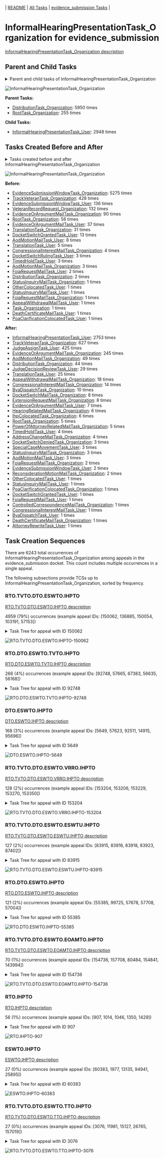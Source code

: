 <!-- DO NOT EDIT THIS FILE.  This file is autogenerated. -->
| [README](../README.md) | [All Tasks](../alltasks.md) | [evidence_submission Tasks](tasklist.md) |

# InformalHearingPresentationTask_Organization for evidence_submission

[InformalHearingPresentationTask_Organization description](../descr/InformalHearingPresentationTask_Organization.md)

## Parent and Child Tasks

<details><summary markdown='span'>Parent and child tasks of InformalHearingPresentationTask_Organization
</summary>

```
digraph G {
rankdir=LR;
node [shape=box]
"InformalHearingPresentationTask_Organization" -> "InformalHearingPresentationTask_User" [label=2948]
"DistributionTask_Organization" -> "InformalHearingPresentationTask_Organization" [label=5950]
"RootTask_Organization" -> "InformalHearingPresentationTask_Organization" [label=255]
}
```
</details>

![InformalHearingPresentationTask_Organization](dot/InformalHearingPresentationTask_Organization-parentchild.dot.png)

**Parent Tasks:**

   * [DistributionTask_Organization](DistributionTask_Organization.md): 5950 times
   * [RootTask_Organization](RootTask_Organization.md): 255 times

**Child Tasks:**

   * [InformalHearingPresentationTask_User](InformalHearingPresentationTask_User.md): 2948 times

## Tasks Created Before and After

<details><summary markdown='span'>Tasks created before and after InformalHearingPresentationTask_Organization</summary>

```
digraph G {
rankdir=LR;

"InformalHearingPresentationTask_Organization" -> "InformalHearingPresentationTask_User" [label=2753]
"InformalHearingPresentationTask_Organization" -> "TrackVeteranTask_Organization" [label=627]
"InformalHearingPresentationTask_Organization" -> "JudgeAssignTask_User" [label=425]
"InformalHearingPresentationTask_Organization" -> "EvidenceOrArgumentMailTask_Organization" [label=245]
"InformalHearingPresentationTask_Organization" -> "AodMotionMailTask_Organization" [label=49]
"InformalHearingPresentationTask_Organization" -> "DistributionTask_Organization" [label=44]
"InformalHearingPresentationTask_Organization" -> "JudgeDecisionReviewTask_User" [label=29]
"InformalHearingPresentationTask_Organization" -> "TranslationTask_User" [label=25]
"InformalHearingPresentationTask_Organization" -> "AppealWithdrawalMailTask_Organization" [label=18]
"InformalHearingPresentationTask_Organization" -> "CongressionalInterestMailTask_Organization" [label=14]
"InformalHearingPresentationTask_Organization" -> "BvaDispatchTask_Organization" [label=10]
"InformalHearingPresentationTask_Organization" -> "ExtensionRequestMailTask_Organization" [label=8]
"InformalHearingPresentationTask_Organization" -> "DocketSwitchMailTask_Organization" [label=8]
"InformalHearingPresentationTask_Organization" -> "EvidenceOrArgumentMailTask_User" [label=7]
"InformalHearingPresentationTask_Organization" -> "IhpColocatedTask_Organization" [label=6]
"InformalHearingPresentationTask_Organization" -> "HearingRelatedMailTask_Organization" [label=6]
"InformalHearingPresentationTask_Organization" -> "RootTask_Organization" [label=5]
"InformalHearingPresentationTask_Organization" -> "PowerOfAttorneyRelatedMailTask_Organization" [label=5]
"InformalHearingPresentationTask_Organization" -> "TimedHoldTask_User" [label=4]
"InformalHearingPresentationTask_Organization" -> "AddressChangeMailTask_Organization" [label=4]
"InformalHearingPresentationTask_Organization" -> "StatusInquiryMailTask_Organization" [label=3]
"InformalHearingPresentationTask_Organization" -> "SpecialCaseMovementTask_User" [label=3]
"InformalHearingPresentationTask_Organization" -> "DocketSwitchDeniedTask_Organization" [label=3]
"InformalHearingPresentationTask_Organization" -> "AodMotionMailTask_User" [label=3]
"InformalHearingPresentationTask_Organization" -> "ReconsiderationMotionMailTask_Organization" [label=2]
"InformalHearingPresentationTask_Organization" -> "FoiaRequestMailTask_Organization" [label=2]
"InformalHearingPresentationTask_Organization" -> "EvidenceSubmissionWindowTask_User" [label=2]
"InformalHearingPresentationTask_Organization" -> "StatusInquiryMailTask_User" [label=1]
"InformalHearingPresentationTask_Organization" -> "PoaClarificationColocatedTask_Organization" [label=1]
"InformalHearingPresentationTask_Organization" -> "OtherColocatedTask_User" [label=1]
"InformalHearingPresentationTask_Organization" -> "FoiaRequestMailTask_User" [label=1]
"InformalHearingPresentationTask_Organization" -> "DocketSwitchGrantedTask_User" [label=1]
"InformalHearingPresentationTask_Organization" -> "DeathCertificateMailTask_Organization" [label=1]
"InformalHearingPresentationTask_Organization" -> "ControlledCorrespondenceMailTask_Organization" [label=1]
"InformalHearingPresentationTask_Organization" -> "CongressionalInterestMailTask_User" [label=1]
"InformalHearingPresentationTask_Organization" -> "BvaDispatchTask_User" [label=1]
"InformalHearingPresentationTask_Organization" -> "AttorneyRewriteTask_User" [label=1]
"EvidenceSubmissionWindowTask_Organization" -> "InformalHearingPresentationTask_Organization" [label=5275]
"TrackVeteranTask_Organization" -> "InformalHearingPresentationTask_Organization" [label=428]
"EvidenceSubmissionWindowTask_User" -> "InformalHearingPresentationTask_Organization" [label=136]
"VeteranRecordRequest_Organization" -> "InformalHearingPresentationTask_Organization" [label=132]
"EvidenceOrArgumentMailTask_Organization" -> "InformalHearingPresentationTask_Organization" [label=90]
"RootTask_Organization" -> "InformalHearingPresentationTask_Organization" [label=56]
"EvidenceOrArgumentMailTask_User" -> "InformalHearingPresentationTask_Organization" [label=37]
"TranslationTask_Organization" -> "InformalHearingPresentationTask_Organization" [label=31]
"DocketSwitchGrantedTask_User" -> "InformalHearingPresentationTask_Organization" [label=13]
"AodMotionMailTask_User" -> "InformalHearingPresentationTask_Organization" [label=8]
"TranslationTask_User" -> "InformalHearingPresentationTask_Organization" [label=5]
"CongressionalInterestMailTask_Organization" -> "InformalHearingPresentationTask_Organization" [label=4]
"TimedHoldTask_User" -> "InformalHearingPresentationTask_Organization" [label=3]
"DocketSwitchRulingTask_User" -> "InformalHearingPresentationTask_Organization" [label=3]
"AodMotionMailTask_Organization" -> "InformalHearingPresentationTask_Organization" [label=3]
"FoiaRequestMailTask_User" -> "InformalHearingPresentationTask_Organization" [label=2]
"DistributionTask_Organization" -> "InformalHearingPresentationTask_Organization" [label=2]
"Task_Organization" -> "InformalHearingPresentationTask_Organization" [label=1]
"StatusInquiryMailTask_User" -> "InformalHearingPresentationTask_Organization" [label=1]
"StatusInquiryMailTask_Organization" -> "InformalHearingPresentationTask_Organization" [label=1]
"PoaClarificationColocatedTask_User" -> "InformalHearingPresentationTask_Organization" [label=1]
"OtherColocatedTask_User" -> "InformalHearingPresentationTask_Organization" [label=1]
"FoiaRequestMailTask_Organization" -> "InformalHearingPresentationTask_Organization" [label=1]
"DeathCertificateMailTask_User" -> "InformalHearingPresentationTask_Organization" [label=1]
"AppealWithdrawalMailTask_User" -> "InformalHearingPresentationTask_Organization" [label=1]
}
```
</details>

![InformalHearingPresentationTask_Organization](dot/InformalHearingPresentationTask_Organization.dot.png)

**Before:**

   * [EvidenceSubmissionWindowTask_Organization](EvidenceSubmissionWindowTask_Organization.md): 5275 times
   * [TrackVeteranTask_Organization](TrackVeteranTask_Organization.md): 428 times
   * [EvidenceSubmissionWindowTask_User](EvidenceSubmissionWindowTask_User.md): 136 times
   * [VeteranRecordRequest_Organization](VeteranRecordRequest_Organization.md): 132 times
   * [EvidenceOrArgumentMailTask_Organization](EvidenceOrArgumentMailTask_Organization.md): 90 times
   * [RootTask_Organization](RootTask_Organization.md): 56 times
   * [EvidenceOrArgumentMailTask_User](EvidenceOrArgumentMailTask_User.md): 37 times
   * [TranslationTask_Organization](TranslationTask_Organization.md): 31 times
   * [DocketSwitchGrantedTask_User](DocketSwitchGrantedTask_User.md): 13 times
   * [AodMotionMailTask_User](AodMotionMailTask_User.md): 8 times
   * [TranslationTask_User](TranslationTask_User.md): 5 times
   * [CongressionalInterestMailTask_Organization](CongressionalInterestMailTask_Organization.md): 4 times
   * [DocketSwitchRulingTask_User](DocketSwitchRulingTask_User.md): 3 times
   * [TimedHoldTask_User](TimedHoldTask_User.md): 3 times
   * [AodMotionMailTask_Organization](AodMotionMailTask_Organization.md): 3 times
   * [FoiaRequestMailTask_User](FoiaRequestMailTask_User.md): 2 times
   * [DistributionTask_Organization](DistributionTask_Organization.md): 2 times
   * [StatusInquiryMailTask_Organization](StatusInquiryMailTask_Organization.md): 1 times
   * [OtherColocatedTask_User](OtherColocatedTask_User.md): 1 times
   * [StatusInquiryMailTask_User](StatusInquiryMailTask_User.md): 1 times
   * [FoiaRequestMailTask_Organization](FoiaRequestMailTask_Organization.md): 1 times
   * [AppealWithdrawalMailTask_User](AppealWithdrawalMailTask_User.md): 1 times
   * [Task_Organization](Task_Organization.md): 1 times
   * [DeathCertificateMailTask_User](DeathCertificateMailTask_User.md): 1 times
   * [PoaClarificationColocatedTask_User](PoaClarificationColocatedTask_User.md): 1 times

**After:**

   * [InformalHearingPresentationTask_User](InformalHearingPresentationTask_User.md): 2753 times
   * [TrackVeteranTask_Organization](TrackVeteranTask_Organization.md): 627 times
   * [JudgeAssignTask_User](JudgeAssignTask_User.md): 425 times
   * [EvidenceOrArgumentMailTask_Organization](EvidenceOrArgumentMailTask_Organization.md): 245 times
   * [AodMotionMailTask_Organization](AodMotionMailTask_Organization.md): 49 times
   * [DistributionTask_Organization](DistributionTask_Organization.md): 44 times
   * [JudgeDecisionReviewTask_User](JudgeDecisionReviewTask_User.md): 29 times
   * [TranslationTask_User](TranslationTask_User.md): 25 times
   * [AppealWithdrawalMailTask_Organization](AppealWithdrawalMailTask_Organization.md): 18 times
   * [CongressionalInterestMailTask_Organization](CongressionalInterestMailTask_Organization.md): 14 times
   * [BvaDispatchTask_Organization](BvaDispatchTask_Organization.md): 10 times
   * [DocketSwitchMailTask_Organization](DocketSwitchMailTask_Organization.md): 8 times
   * [ExtensionRequestMailTask_Organization](ExtensionRequestMailTask_Organization.md): 8 times
   * [EvidenceOrArgumentMailTask_User](EvidenceOrArgumentMailTask_User.md): 7 times
   * [HearingRelatedMailTask_Organization](HearingRelatedMailTask_Organization.md): 6 times
   * [IhpColocatedTask_Organization](IhpColocatedTask_Organization.md): 6 times
   * [RootTask_Organization](RootTask_Organization.md): 5 times
   * [PowerOfAttorneyRelatedMailTask_Organization](PowerOfAttorneyRelatedMailTask_Organization.md): 5 times
   * [TimedHoldTask_User](TimedHoldTask_User.md): 4 times
   * [AddressChangeMailTask_Organization](AddressChangeMailTask_Organization.md): 4 times
   * [DocketSwitchDeniedTask_Organization](DocketSwitchDeniedTask_Organization.md): 3 times
   * [SpecialCaseMovementTask_User](SpecialCaseMovementTask_User.md): 3 times
   * [StatusInquiryMailTask_Organization](StatusInquiryMailTask_Organization.md): 3 times
   * [AodMotionMailTask_User](AodMotionMailTask_User.md): 3 times
   * [FoiaRequestMailTask_Organization](FoiaRequestMailTask_Organization.md): 2 times
   * [EvidenceSubmissionWindowTask_User](EvidenceSubmissionWindowTask_User.md): 2 times
   * [ReconsiderationMotionMailTask_Organization](ReconsiderationMotionMailTask_Organization.md): 2 times
   * [OtherColocatedTask_User](OtherColocatedTask_User.md): 1 times
   * [StatusInquiryMailTask_User](StatusInquiryMailTask_User.md): 1 times
   * [PoaClarificationColocatedTask_Organization](PoaClarificationColocatedTask_Organization.md): 1 times
   * [DocketSwitchGrantedTask_User](DocketSwitchGrantedTask_User.md): 1 times
   * [FoiaRequestMailTask_User](FoiaRequestMailTask_User.md): 1 times
   * [ControlledCorrespondenceMailTask_Organization](ControlledCorrespondenceMailTask_Organization.md): 1 times
   * [CongressionalInterestMailTask_User](CongressionalInterestMailTask_User.md): 1 times
   * [BvaDispatchTask_User](BvaDispatchTask_User.md): 1 times
   * [DeathCertificateMailTask_Organization](DeathCertificateMailTask_Organization.md): 1 times
   * [AttorneyRewriteTask_User](AttorneyRewriteTask_User.md): 1 times

## Task Creation Sequences

There are 6243 total occurrences of InformalHearingPresentationTask_Organization among appeals in the evidence_submission docket.  This count includes multiple occurrences in a single appeal.

The following subsections provide TCSs up to InformalHearingPresentationTask_Organization, sorted by frequency.

### RTO.TVTO.DTO.ESWTO.IHPTO

[RTO.TVTO.DTO.ESWTO.IHPTO description](../descr/RTO.TVTO.DTO.ESWTO.IHPTO.md)

4959 (79%) occurrences (example appeal IDs: [150062, 136885, 150054, 103191, 57153])

<details><summary markdown='span'>Task Tree for appeal with ID 150062</summary>

```
@startuml
skinparam {
  ObjectBorderColor #555
  ObjectBorderThickness 0
  ObjectFontStyle bold
  ObjectFontSize 14
  ObjectAttributeFontColor #333
  ObjectAttributeFontSize 12
}
  object 0.RootTask #8dd3c7 {
Organization
}
  object 1.TrackVeteranTask #bebada {
Organization
}
  object 2.DistributionTask #ffffb3 {
Organization
}
  object 3.EvidenceSubmissionWindowTask #fccde5 {
Organization
}
  object 4.InformalHearingPresentationTask #fdb462 {
Organization  <back:white>    </back>
}
  object 5.InformalHearingPresentationTask #fdb462 {
User
}
  object 6.InformalHearingPresentationTask #fdb462 {
User
}
  object 7.JudgeAssignTask #ccebc5 {
User
}
  object 8.JudgeDecisionReviewTask #d9d9d9 {
User
}
  object 9.AttorneyTask #bc80bd {
User
}
  object 10.BvaDispatchTask #b3de69 {
Organization
}
  object 11.BvaDispatchTask #b3de69 {
User
}
0.RootTask -- 1.TrackVeteranTask
0.RootTask -- 2.DistributionTask
2.DistributionTask -- 3.EvidenceSubmissionWindowTask
2.DistributionTask -- 4.InformalHearingPresentationTask
4.InformalHearingPresentationTask -- 5.InformalHearingPresentationTask
4.InformalHearingPresentationTask -- 6.InformalHearingPresentationTask
0.RootTask -- 7.JudgeAssignTask
0.RootTask -- 8.JudgeDecisionReviewTask
8.JudgeDecisionReviewTask -- 9.AttorneyTask
0.RootTask -- 10.BvaDispatchTask
10.BvaDispatchTask -- 11.BvaDispatchTask
@enduml
```
</details>

![RTO.TVTO.DTO.ESWTO.IHPTO-150062](uml/RTO.TVTO.DTO.ESWTO.IHPTO-150062.png)

### RTO.DTO.ESWTO.TVTO.IHPTO

[RTO.DTO.ESWTO.TVTO.IHPTO description](../descr/RTO.DTO.ESWTO.TVTO.IHPTO.md)

266 (4%) occurrences (example appeal IDs: [92748, 57665, 67383, 56635, 56168])

<details><summary markdown='span'>Task Tree for appeal with ID 92748</summary>

```
@startuml
skinparam {
  ObjectBorderColor #555
  ObjectBorderThickness 0
  ObjectFontStyle bold
  ObjectFontSize 14
  ObjectAttributeFontColor #333
  ObjectAttributeFontSize 12
}
  object 0.RootTask #8dd3c7 {
Organization
}
  object 1.DistributionTask #ffffb3 {
Organization
}
  object 2.EvidenceSubmissionWindowTask #fccde5 {
Organization
}
  object 3.TrackVeteranTask #bebada {
Organization
}
  object 4.InformalHearingPresentationTask #fdb462 {
Organization  <back:white>    </back>
}
  object 5.AppealWithdrawalMailTask #80b1d3 {
Organization
}
  object 6.AppealWithdrawalMailTask #80b1d3 {
Organization
}
  object 7.AppealWithdrawalMailTask #80b1d3 {
User
}
  object 8.AppealWithdrawalMailTask #80b1d3 {
User
}
  object 9.SpecialCaseMovementTask #8dd3c7 {
User
}
  object 10.JudgeAssignTask #ccebc5 {
User
}
  object 11.JudgeDecisionReviewTask #d9d9d9 {
User
}
  object 12.AttorneyTask #bc80bd {
User
}
  object 13.BvaDispatchTask #b3de69 {
Organization
}
  object 14.BvaDispatchTask #b3de69 {
User
}
  object 15.BvaDispatchTask #b3de69 {
User
}
  object 16.InformalHearingPresentationTask #fdb462 {
User
}
0.RootTask -- 1.DistributionTask
1.DistributionTask -- 2.EvidenceSubmissionWindowTask
0.RootTask -- 3.TrackVeteranTask
0.RootTask -- 4.InformalHearingPresentationTask
0.RootTask -- 5.AppealWithdrawalMailTask
5.AppealWithdrawalMailTask -- 6.AppealWithdrawalMailTask
6.AppealWithdrawalMailTask -- 7.AppealWithdrawalMailTask
6.AppealWithdrawalMailTask -- 8.AppealWithdrawalMailTask
1.DistributionTask -- 9.SpecialCaseMovementTask
0.RootTask -- 10.JudgeAssignTask
0.RootTask -- 11.JudgeDecisionReviewTask
11.JudgeDecisionReviewTask -- 12.AttorneyTask
0.RootTask -- 13.BvaDispatchTask
13.BvaDispatchTask -- 14.BvaDispatchTask
13.BvaDispatchTask -- 15.BvaDispatchTask
4.InformalHearingPresentationTask -- 16.InformalHearingPresentationTask
@enduml
```
</details>

![RTO.DTO.ESWTO.TVTO.IHPTO-92748](uml/RTO.DTO.ESWTO.TVTO.IHPTO-92748.png)

### DTO.ESWTO.IHPTO

[DTO.ESWTO.IHPTO description](../descr/DTO.ESWTO.IHPTO.md)

168 (3%) occurrences (example appeal IDs: [5649, 57623, 92511, 14915, 95696])

<details><summary markdown='span'>Task Tree for appeal with ID 5649</summary>

```
@startuml
skinparam {
  ObjectBorderColor #555
  ObjectBorderThickness 0
  ObjectFontStyle bold
  ObjectFontSize 14
  ObjectAttributeFontColor #333
  ObjectAttributeFontSize 12
}
  object 0.RootTask #8dd3c7 {
Organization
}
  object 1.TrackVeteranTask #bebada {
Organization
}
  object 2.DistributionTask #ffffb3 {
Organization
}
  object 3.EvidenceSubmissionWindowTask #fccde5 {
Organization
}
  object 4.InformalHearingPresentationTask #fdb462 {
Organization  <back:white>    </back>
}
  object 5.JudgeAssignTask #ccebc5 {
User
}
  object 6.JudgeDecisionReviewTask #d9d9d9 {
User
}
  object 7.AttorneyTask #bc80bd {
User
}
  object 8.TrackVeteranTask #bebada {
Organization
}
  object 9.InformalHearingPresentationTask #fdb462 {
Organization  <back:white>    </back>
}
0.RootTask -- 1.TrackVeteranTask
0.RootTask -- 2.DistributionTask
2.DistributionTask -- 3.EvidenceSubmissionWindowTask
2.DistributionTask -- 4.InformalHearingPresentationTask
0.RootTask -- 5.JudgeAssignTask
0.RootTask -- 6.JudgeDecisionReviewTask
6.JudgeDecisionReviewTask -- 7.AttorneyTask
0.RootTask -- 8.TrackVeteranTask
0.RootTask -- 9.InformalHearingPresentationTask
@enduml
```
</details>

![DTO.ESWTO.IHPTO-5649](uml/DTO.ESWTO.IHPTO-5649.png)

### RTO.TVTO.DTO.ESWTO.VRRO.IHPTO

[RTO.TVTO.DTO.ESWTO.VRRO.IHPTO description](../descr/RTO.TVTO.DTO.ESWTO.VRRO.IHPTO.md)

128 (2%) occurrences (example appeal IDs: [153204, 153206, 153229, 153270, 153350])

<details><summary markdown='span'>Task Tree for appeal with ID 153204</summary>

```
@startuml
skinparam {
  ObjectBorderColor #555
  ObjectBorderThickness 0
  ObjectFontStyle bold
  ObjectFontSize 14
  ObjectAttributeFontColor #333
  ObjectAttributeFontSize 12
}
  object 0.RootTask #8dd3c7 {
Organization
}
  object 1.TrackVeteranTask #bebada {
Organization
}
  object 2.DistributionTask #ffffb3 {
Organization
}
  object 3.EvidenceSubmissionWindowTask #fccde5 {
Organization
}
  object 4.VeteranRecordRequest #ffed6f {
Organization
}
  object 5.InformalHearingPresentationTask #fdb462 {
Organization  <back:white>    </back>
}
  object 6.EvidenceOrArgumentMailTask #ffffb3 {
Organization
}
  object 7.EvidenceOrArgumentMailTask #ffffb3 {
User
}
  object 8.InformalHearingPresentationTask #fdb462 {
User
}
0.RootTask -- 1.TrackVeteranTask
0.RootTask -- 2.DistributionTask
2.DistributionTask -- 3.EvidenceSubmissionWindowTask
0.RootTask -- 4.VeteranRecordRequest
2.DistributionTask -- 5.InformalHearingPresentationTask
0.RootTask -- 6.EvidenceOrArgumentMailTask
6.EvidenceOrArgumentMailTask -- 7.EvidenceOrArgumentMailTask
5.InformalHearingPresentationTask -- 8.InformalHearingPresentationTask
@enduml
```
</details>

![RTO.TVTO.DTO.ESWTO.VRRO.IHPTO-153204](uml/RTO.TVTO.DTO.ESWTO.VRRO.IHPTO-153204.png)

### RTO.TVTO.DTO.ESWTO.ESWTU.IHPTO

[RTO.TVTO.DTO.ESWTO.ESWTU.IHPTO description](../descr/RTO.TVTO.DTO.ESWTO.ESWTU.IHPTO.md)

127 (2%) occurrences (example appeal IDs: [83915, 83916, 83918, 83923, 87402])

<details><summary markdown='span'>Task Tree for appeal with ID 83915</summary>

```
@startuml
skinparam {
  ObjectBorderColor #555
  ObjectBorderThickness 0
  ObjectFontStyle bold
  ObjectFontSize 14
  ObjectAttributeFontColor #333
  ObjectAttributeFontSize 12
}
  object 0.RootTask #8dd3c7 {
Organization
}
  object 1.TrackVeteranTask #bebada {
Organization
}
  object 2.DistributionTask #ffffb3 {
Organization
}
  object 3.EvidenceSubmissionWindowTask #fccde5 {
Organization
}
  object 4.EvidenceSubmissionWindowTask #fccde5 {
User
}
  object 5.InformalHearingPresentationTask #fdb462 {
Organization  <back:white>    </back>
}
  object 6.InformalHearingPresentationTask #fdb462 {
User
}
  object 7.TrackVeteranTask #bebada {
Organization
}
0.RootTask -- 1.TrackVeteranTask
0.RootTask -- 2.DistributionTask
2.DistributionTask -- 3.EvidenceSubmissionWindowTask
3.EvidenceSubmissionWindowTask -- 4.EvidenceSubmissionWindowTask
2.DistributionTask -- 5.InformalHearingPresentationTask
5.InformalHearingPresentationTask -- 6.InformalHearingPresentationTask
0.RootTask -- 7.TrackVeteranTask
@enduml
```
</details>

![RTO.TVTO.DTO.ESWTO.ESWTU.IHPTO-83915](uml/RTO.TVTO.DTO.ESWTO.ESWTU.IHPTO-83915.png)

### RTO.DTO.ESWTO.IHPTO

[RTO.DTO.ESWTO.IHPTO description](../descr/RTO.DTO.ESWTO.IHPTO.md)

121 (2%) occurrences (example appeal IDs: [55385, 99725, 57678, 57708, 57004])

<details><summary markdown='span'>Task Tree for appeal with ID 55385</summary>

```
@startuml
skinparam {
  ObjectBorderColor #555
  ObjectBorderThickness 0
  ObjectFontStyle bold
  ObjectFontSize 14
  ObjectAttributeFontColor #333
  ObjectAttributeFontSize 12
}
  object 0.RootTask #8dd3c7 {
Organization
}
  object 1.TrackVeteranTask #bebada {
Organization
}
  object 2.DistributionTask #ffffb3 {
Organization
}
  object 3.EvidenceSubmissionWindowTask #fccde5 {
Organization
}
  object 4.InformalHearingPresentationTask #fdb462 {
Organization  <back:white>    </back>
}
  object 5.InformalHearingPresentationTask #fdb462 {
User
}
  object 6.TrackVeteranTask #bebada {
Organization
}
  object 7.TrackVeteranTask #bebada {
Organization
}
0.RootTask -- 1.TrackVeteranTask
0.RootTask -- 2.DistributionTask
2.DistributionTask -- 3.EvidenceSubmissionWindowTask
2.DistributionTask -- 4.InformalHearingPresentationTask
4.InformalHearingPresentationTask -- 5.InformalHearingPresentationTask
0.RootTask -- 6.TrackVeteranTask
0.RootTask -- 7.TrackVeteranTask
@enduml
```
</details>

![RTO.DTO.ESWTO.IHPTO-55385](uml/RTO.DTO.ESWTO.IHPTO-55385.png)

### RTO.TVTO.DTO.ESWTO.EOAMTO.IHPTO

[RTO.TVTO.DTO.ESWTO.EOAMTO.IHPTO description](../descr/RTO.TVTO.DTO.ESWTO.EOAMTO.IHPTO.md)

70 (1%) occurrences (example appeal IDs: [154736, 157708, 80484, 154841, 143994])

<details><summary markdown='span'>Task Tree for appeal with ID 154736</summary>

```
@startuml
skinparam {
  ObjectBorderColor #555
  ObjectBorderThickness 0
  ObjectFontStyle bold
  ObjectFontSize 14
  ObjectAttributeFontColor #333
  ObjectAttributeFontSize 12
}
  object 0.RootTask #8dd3c7 {
Organization
}
  object 1.TrackVeteranTask #bebada {
Organization
}
  object 2.DistributionTask #ffffb3 {
Organization
}
  object 3.EvidenceSubmissionWindowTask #fccde5 {
Organization
}
  object 4.EvidenceOrArgumentMailTask #ffffb3 {
Organization
}
  object 5.InformalHearingPresentationTask #fdb462 {
Organization  <back:white>    </back>
}
  object 6.TrackVeteranTask #bebada {
Organization
}
0.RootTask -- 1.TrackVeteranTask
0.RootTask -- 2.DistributionTask
2.DistributionTask -- 3.EvidenceSubmissionWindowTask
0.RootTask -- 4.EvidenceOrArgumentMailTask
2.DistributionTask -- 5.InformalHearingPresentationTask
0.RootTask -- 6.TrackVeteranTask
@enduml
```
</details>

![RTO.TVTO.DTO.ESWTO.EOAMTO.IHPTO-154736](uml/RTO.TVTO.DTO.ESWTO.EOAMTO.IHPTO-154736.png)

### RTO.IHPTO

[RTO.IHPTO description](../descr/RTO.IHPTO.md)

56 (1%) occurrences (example appeal IDs: [907, 1014, 1046, 1350, 1429])

<details><summary markdown='span'>Task Tree for appeal with ID 907</summary>

```
@startuml
skinparam {
  ObjectBorderColor #555
  ObjectBorderThickness 0
  ObjectFontStyle bold
  ObjectFontSize 14
  ObjectAttributeFontColor #333
  ObjectAttributeFontSize 12
}
  object 0.RootTask #8dd3c7 {
Organization
}
  object 1.InformalHearingPresentationTask #fdb462 {
Organization  <back:white>    </back>
}
  object 2.DistributionTask #ffffb3 {
Organization
}
  object 3.EvidenceSubmissionWindowTask #fccde5 {
Organization
}
  object 4.TrackVeteranTask #bebada {
Organization
}
  object 5.JudgeAssignTask #ccebc5 {
User
}
  object 6.JudgeDecisionReviewTask #d9d9d9 {
User
}
  object 7.AttorneyTask #bc80bd {
User
}
  object 8.OtherColocatedTask #80b1d3 {
Organization
}
  object 9.OtherColocatedTask #80b1d3 {
User
}
  object 10.BvaDispatchTask #b3de69 {
Organization
}
  object 11.BvaDispatchTask #b3de69 {
User
}
2.DistributionTask -- 1.InformalHearingPresentationTask
0.RootTask -- 2.DistributionTask
2.DistributionTask -- 3.EvidenceSubmissionWindowTask
0.RootTask -- 4.TrackVeteranTask
0.RootTask -- 5.JudgeAssignTask
0.RootTask -- 6.JudgeDecisionReviewTask
6.JudgeDecisionReviewTask -- 7.AttorneyTask
7.AttorneyTask -- 8.OtherColocatedTask
8.OtherColocatedTask -- 9.OtherColocatedTask
0.RootTask -- 10.BvaDispatchTask
10.BvaDispatchTask -- 11.BvaDispatchTask
@enduml
```
</details>

![RTO.IHPTO-907](uml/RTO.IHPTO-907.png)

### ESWTO.IHPTO

[ESWTO.IHPTO description](../descr/ESWTO.IHPTO.md)

27 (0%) occurrences (example appeal IDs: [60383, 1977, 13135, 94941, 25895])

<details><summary markdown='span'>Task Tree for appeal with ID 60383</summary>

```
@startuml
skinparam {
  ObjectBorderColor #555
  ObjectBorderThickness 0
  ObjectFontStyle bold
  ObjectFontSize 14
  ObjectAttributeFontColor #333
  ObjectAttributeFontSize 12
}
  object 0.RootTask #8dd3c7 {
Organization
}
  object 1.TrackVeteranTask #bebada {
Organization
}
  object 2.DistributionTask #ffffb3 {
Organization
}
  object 3.EvidenceSubmissionWindowTask #fccde5 {
Organization
}
  object 4.InformalHearingPresentationTask #fdb462 {
Organization  <back:white>    </back>
}
0.RootTask -- 1.TrackVeteranTask
0.RootTask -- 2.DistributionTask
2.DistributionTask -- 3.EvidenceSubmissionWindowTask
2.DistributionTask -- 4.InformalHearingPresentationTask
@enduml
```
</details>

![ESWTO.IHPTO-60383](uml/ESWTO.IHPTO-60383.png)

### RTO.TVTO.DTO.ESWTO.TTO.IHPTO

[RTO.TVTO.DTO.ESWTO.TTO.IHPTO description](../descr/RTO.TVTO.DTO.ESWTO.TTO.IHPTO.md)

27 (0%) occurrences (example appeal IDs: [3076, 11981, 15127, 26765, 157019])

<details><summary markdown='span'>Task Tree for appeal with ID 3076</summary>

```
@startuml
skinparam {
  ObjectBorderColor #555
  ObjectBorderThickness 0
  ObjectFontStyle bold
  ObjectFontSize 14
  ObjectAttributeFontColor #333
  ObjectAttributeFontSize 12
}
  object 0.RootTask #8dd3c7 {
Organization
}
  object 1.TrackVeteranTask #bebada {
Organization
}
  object 2.DistributionTask #ffffb3 {
Organization
}
  object 3.EvidenceSubmissionWindowTask #fccde5 {
Organization
}
  object 4.TranslationTask #bebada {
Organization
}
  object 5.InformalHearingPresentationTask #fdb462 {
Organization  <back:white>    </back>
}
  object 6.TranslationTask #bebada {
User
}
  object 7.TranslationTask #bebada {
User
}
  object 8.TranslationTask #bebada {
User
}
  object 9.TranslationTask #bebada {
User
}
  object 10.InformalHearingPresentationTask #fdb462 {
User
}
  object 11.TimedHoldTask #fccde5 {
User
}
  object 12.JudgeAssignTask #ccebc5 {
User
}
  object 13.JudgeDecisionReviewTask #d9d9d9 {
User
}
  object 14.AttorneyTask #bc80bd {
User
}
  object 15.QualityReviewTask #fdb462 {
Organization
}
  object 16.QualityReviewTask #fdb462 {
User
}
  object 17.BvaDispatchTask #b3de69 {
Organization
}
  object 18.BvaDispatchTask #b3de69 {
User
}
  object 19.BvaDispatchTask #b3de69 {
User
}
  object 20.BvaDispatchTask #b3de69 {
User
}
0.RootTask -- 1.TrackVeteranTask
0.RootTask -- 2.DistributionTask
2.DistributionTask -- 3.EvidenceSubmissionWindowTask
2.DistributionTask -- 4.TranslationTask
2.DistributionTask -- 5.InformalHearingPresentationTask
4.TranslationTask -- 6.TranslationTask
4.TranslationTask -- 7.TranslationTask
4.TranslationTask -- 8.TranslationTask
4.TranslationTask -- 9.TranslationTask
5.InformalHearingPresentationTask -- 10.InformalHearingPresentationTask
9.TranslationTask -- 11.TimedHoldTask
0.RootTask -- 12.JudgeAssignTask
0.RootTask -- 13.JudgeDecisionReviewTask
13.JudgeDecisionReviewTask -- 14.AttorneyTask
0.RootTask -- 15.QualityReviewTask
15.QualityReviewTask -- 16.QualityReviewTask
0.RootTask -- 17.BvaDispatchTask
17.BvaDispatchTask -- 18.BvaDispatchTask
17.BvaDispatchTask -- 19.BvaDispatchTask
17.BvaDispatchTask -- 20.BvaDispatchTask
@enduml
```
</details>

![RTO.TVTO.DTO.ESWTO.TTO.IHPTO-3076](uml/RTO.TVTO.DTO.ESWTO.TTO.IHPTO-3076.png)

